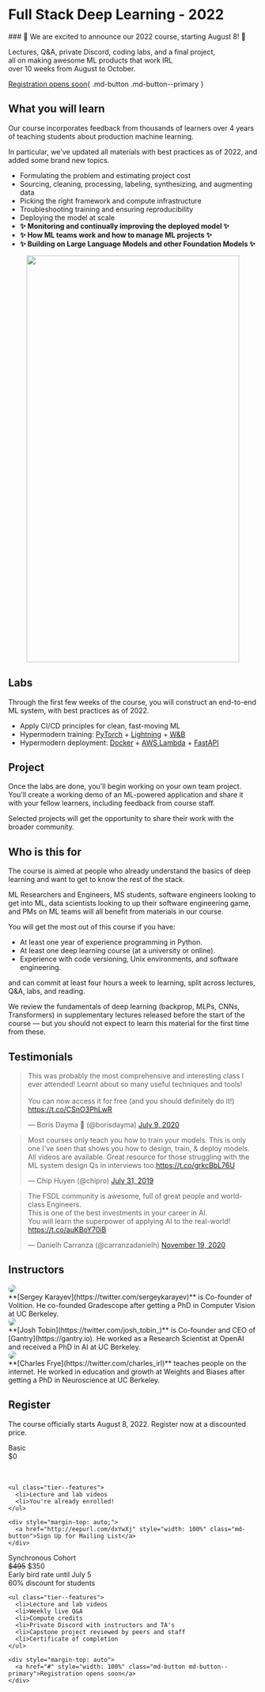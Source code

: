 # Full Stack Deep Learning - 2022

<div class="md-banner announce"  markdown>
### 🚀  We are excited to announce our 2022 course, starting August 8! 🚀
<br>

Lectures, Q&A, private Discord, coding labs, and a final project,<br>
all on making awesome ML products that work IRL<br>
over 10 weeks from August to October.<br>

[Registration opens soon](#register){ .md-button .md-button--primary }

</div>

## What you will learn

Our course incorporates feedback from thousands of learners over 4 years of
teaching students about production machine learning.

In particular, we've updated all materials with best practices as of 2022, and added some brand new topics.

- Formulating the problem and estimating project cost
- Sourcing, cleaning, processing, labeling, synthesizing, and augmenting data
- Picking the right framework and compute infrastructure
- Troubleshooting training and ensuring reproducibility
- Deploying the model at scale
- **✨ Monitoring and continually improving the deployed model ✨**
- **✨ How ML teams work and how to manage ML projects ✨**
- **✨ Building on Large Language Models and other Foundation Models ✨**

<p align="center">
  <img src="/images/positioning.png" height="822px" width="430px" />
</p>

## Labs

Through the first few weeks of the course, you will construct an end-to-end ML system, with best practices as of 2022.

- Apply CI/CD principles for clean, fast-moving ML
- Hypermodern training: [PyTorch](https://pytorch.org) + [Lightning](https:/pytorchlightning.ai) + [W&B](https://wandb.ai)
- Hypermodern deployment: [Docker](https://docker.com) + [AWS Lambda](https://aws.amazon.com/lambda) + [FastAPI](https://fastapi.tiangolo.com)

## Project

Once the labs are done, you'll begin working on your own team project.
You'll create a working demo of an ML-powered application and share it with your fellow learners,
including feedback from course staff.

Selected projects will get the opportunity to share their work with the broader community.

## Who is this for

The course is aimed at people who already understand the basics of deep learning and want to get to know the rest of the stack.

ML Researchers and Engineers, MS students, software engineers looking to get into ML, data scientists looking to up their software engineering game, and PMs on ML teams will all benefit from materials in our course.

You will get the most out of this course if you have:

- At least one year of experience programming in Python.
- At least one deep learning course (at a university or online).
- Experience with code versioning, Unix environments, and software engineering.

and can commit at least four hours a week to learning, split across lectures, Q&A, labs, and reading.

We review the fundamentals of deep learning (backprop, MLPs, CNNs, Transformers) in supplementary lectures released before the start of the course — but you should not expect to learn this material for the first time from these.

## Testimonials

<blockquote class="twitter-tweet" data-theme="light"><p lang="en" dir="ltr">This was probably the most comprehensive and interesting class I ever attended! Learnt about so many useful techniques and tools!<br><br>You can now access it for free (and you should definitely do it!) <a href="https://t.co/CSnO3PhLwR">https://t.co/CSnO3PhLwR</a></p>&mdash; Boris Dayma 🥑 (@borisdayma) <a href="https://twitter.com/borisdayma/status/1281281082604871681?ref_src=twsrc%5Etfw">July 9, 2020</a></blockquote> <script async src="https://platform.twitter.com/widgets.js" charset="utf-8"></script>
<blockquote class="twitter-tweet" data-theme="light"><p lang="en" dir="ltr">Most courses only teach you how to train your models. This is only one I&#39;ve seen that shows you how to design, train, &amp; deploy models. All videos are available. Great resource for those struggling with the ML system design Qs in interviews too.<a href="https://t.co/grkcBbL76U">https://t.co/grkcBbL76U</a></p>&mdash; Chip Huyen (@chipro) <a href="https://twitter.com/chipro/status/1156416625400172544?ref_src=twsrc%5Etfw">July 31, 2019</a></blockquote> <script async src="https://platform.twitter.com/widgets.js" charset="utf-8"></script>
<blockquote class="twitter-tweet" data-theme="light"><p lang="en" dir="ltr">The FSDL community is awesome, full of great people and world-class Engineers. <br>This is one of the best investments in your career in AI. <br>You will learn the superpower of applying AI to the real-world! <a href="https://t.co/auKBoY70iB">https://t.co/auKBoY70iB</a></p>&mdash; Danielh Carranza (@carranzadanielh) <a href="https://twitter.com/carranzadanielh/status/1329521631216144385?ref_src=twsrc%5Etfw">November 19, 2020</a></blockquote> <script async src="https://platform.twitter.com/widgets.js" charset="utf-8"></script>
<!--
[![tweet by @borisdayma](/images/tweet4.png)](https://twitter.com/borisdayma)
[![tweet by @chipro](/images/tweet2.jpg)](https://twitter.com/chipro)
[![tweet by @carranzadanielh](/images/tweet1.png)](https://twitter.com/carranzadanielh)
[![tweet by @blissfulchar](/images/tweet3.png)](https://twitter.com/blissfulchar)
[![tweet by @jeremyjordan](/images/tweet5.png)](https://twitter.com/jeremyjordan)
[![tweet by @ilopezfr](/images/tweet6.png)](https://twitter.com/ilopezfr)
-->

## Instructors

<div class="person" markdown>
  <img src="/images/sergey.png" style="border-radius: 50%;">
  <div markdown>
  **[Sergey Karayev](https://twitter.com/sergeykarayev)** is Co-founder of Volition. He co-founded Gradescope after getting a PhD in Computer Vision at UC Berkeley.
  </div>
</div>

<div class="person" markdown>
  <img src="/images/josh.png" style="border-radius: 50%;">
  <div markdown>
  **[Josh Tobin](https://twitter.com/josh_tobin_)** is Co-founder and CEO of [Gantry](https://gantry.io). He worked as a Research Scientist at OpenAI and received a PhD in AI at UC Berkeley.
  </div>
</div>

<div class="person" markdown>
  <img src="/images/charles.png" style="border-radius: 50%;">
  <div markdown>
  **[Charles Frye](https://twitter.com/charles_irl)** teaches people on the internet. He worked in education and growth at Weights and Biases after getting a PhD in Neuroscience at UC Berkeley.
  </div>
</div>

## Register

The course officially starts August 8, 2022.
Register now at a discounted price.

<div class="pricing">
  <div class="tier">
    <div class="tier--header">Basic</div>
    <div class="tier--price">
      $0
    </div>
    <div class="tier--priceCaption" style="visibility: hidden;">
      <div class="highlight">Early bird rate until July 5</div>
      <div>50% discount for students</div>
    </div>

    <ul class="tier--features">
      <li>Lecture and lab videos
      <li>You're already enrolled!
    </ul>

    <div style="margin-top: auto;">
      <a href="http://eepurl.com/dxYwXj" style="width: 100%" class="md-button">Sign Up for Mailing List</a>
    </div>

  </div>
  <div class="tier">
    <div class="tier--header">Synchronous Cohort</div>
    <div class="tier--price">
      <span style="text-decoration: line-through;">$495</span> <span class="highlight">$350</span>
    </div>
    <div class="tier--priceCaption">
      <div class="highlight">Early bird rate until July 5</div>
      <div>60% discount for students</div>
    </div>

    <ul class="tier--features">
      <li>Lecture and lab videos
      <li>Weekly live Q&A
      <li>Compute credits
      <li>Private Discord with instructors and TA's
      <li>Capstone project reviewed by peers and staff
      <li>Certificate of completion
    </ul>

    <div style="margin-top: auto">
      <a href="#" style="width: 100%" class="md-button md-button--primary">Registration opens soon</a>
    </div>

  </div>
</div>
